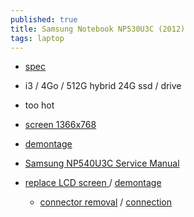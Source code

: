 ```yaml
---
published: true
title: Samsung Notebook NP530U3C (2012)
tags: laptop
---
```


- [spec](https://www.samsung.com/us/business/support/owners/product/series-5-notebook-np530u3c/)

- i3 / 4Go / 512G hybrid 24G ssd / drive 
- too hot
- [screen 1366x768](https://www.laptopscreen.com/English/model/Samsung/NP530U3C~SERIES/)

- [demontage](https://www.youtube.com/watch?v=Awg1ONCVLZk)
- [Samsung NP540U3C Service Manual](https://www.manualslib.com/manual/884572/Samsung-Np540u3c.html)
- [replace LCD screen ](https://www.youtube.com/watch?v=CONvDXT2_6o) / [demontage](https://www.youtube.com/watch?v=X-N1EvbsMYg)
	- [connector removal](https://youtu.be/NwB59K_iwJ8?t=216) / [connection](https://www.youtube.com/watch?v=BDm1zMIIywA)